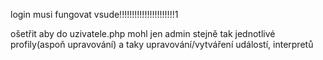 login musi fungovat vsude!!!!!!!!!!!!!!!!!!!!!!1

ošetřit aby do uzivatele.php mohl jen admin
stejně tak jednotlivé profily(aspoň upravování)
a taky upravování/vytváření událostí, interpretů

